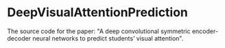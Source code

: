 # DeepVisualAttentionPrediction
The source code for the paper: "A deep convolutional symmetric encoder-decoder neural networks to predict students’ visual attention".

